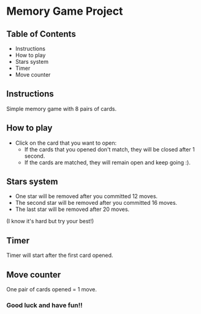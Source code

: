 # Memory Game Project

## Table of Contents

* Instructions
* How to play
* Stars system
* Timer
* Move counter

## Instructions

Simple memory game with 8 pairs of cards. 

## How to play

- Click on the card that you want to open:
  + If the cards that you opened don't match, they will be closed after 1 second.
  + If the cards are matched, they will remain open and keep going :).
  
## Stars system

- One star will be removed after you committed 12 moves.
- The second star will be removed after you committed 16 moves.
- The last star will be removed after 20 moves.

(I know it's hard but try your best!)

## Timer 

Timer will start after the first card opened.

## Move counter

One pair of cards opened = 1 move.

### Good luck and have fun!!
